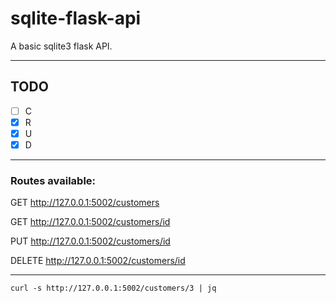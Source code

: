 # sqlite-flask-api

A basic sqlite3 flask API.

---

## TODO
- [ ] C 
- [x] R
- [x] U
- [x] D

---

### Routes available:

GET http://127.0.0.1:5002/customers

GET http://127.0.0.1:5002/customers/id

PUT http://127.0.0.1:5002/customers/id

DELETE http://127.0.0.1:5002/customers/id


---


```
curl -s http://127.0.0.1:5002/customers/3 | jq

```
